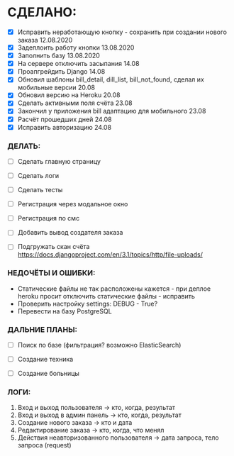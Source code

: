 СДЕЛАНО:
===
- [x] Исправить неработающую кнопку - сохранить при создании нового заказа 12.08.2020
- [x] Задеплоить работу кнопки 13.08.2020
- [x] Заполнить базу 13.08.2020
- [x] На сервере отключить засыпания 14.08
- [x] Проапгрейдить Django 14.08
- [x] Обновил шаблоны bill_detail, dill_list, bill_not_found, сделал их мобильные версии 20.08
- [x] Обновил версию на Heroku 20.08
- [x] Сделать активными поля счёта 23.08
- [x] Закончил у приложения bill адаптацию для мобильного 23.08
- [x] Расчёт прошедших дней 24.08
- [x] Исправить авторизацию 24.08

### ДЕЛАТЬ:

- [ ] Сделать главную страницу
- [ ] Сделать логи
- [ ] Сделать тесты
- [ ] Регистрация через модальное окно
- [ ] Регистрация по смс
- [ ] Добавить вывод создателя заказа
- [ ] Подгружать скан счёта  https://docs.djangoproject.com/en/3.1/topics/http/file-uploads/


### НЕДОЧЁТЫ И ОШИБКИ:

* Статические файлы не так расположены кажется - при деплое heroku просит отключить статические файлы - исправить
* Проверить настройку settings: DEBUG - True?
* Перевести на базу PostgreSQL


### ДАЛЬНИЕ ПЛАНЫ:

- [ ] Поиск по базе (фильтрация? возможно ElasticSearch)
- [ ] Создание техника
- [ ] Создание больницы


### ЛОГИ:
1. Вход и выход пользователя -> кто, когда, результат
2. Вход и выход в админ панель -> кто, когда, результат
3. Создание нового заказа -> кто и дата
4. Редактирование заказа -> кто, когда, что менял
5. Действия неавторизованного пользователя -> дата запроса, тело запроса (request)



